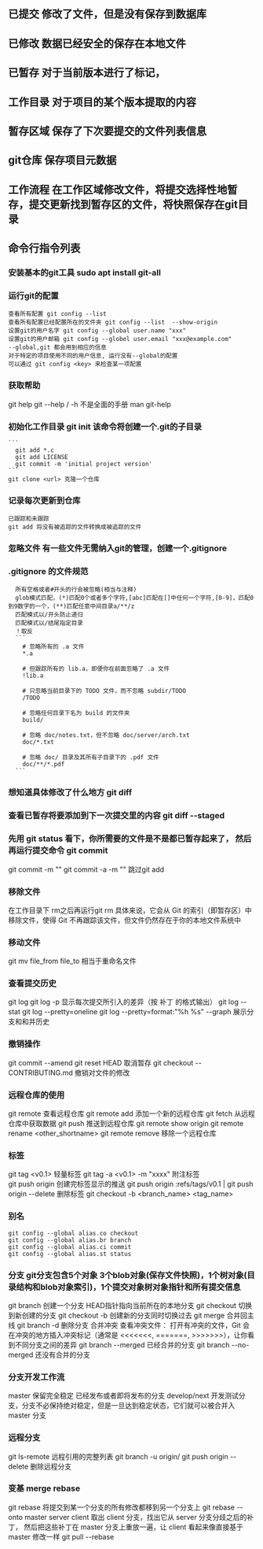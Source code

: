 ## 已提交 修改了文件，但是没有保存到数据库
## 已修改 数据已经安全的保存在本地文件
## 已暂存 对于当前版本进行了标记，

## 工作目录 对于项目的某个版本提取的内容
## 暂存区域 保存了下次要提交的文件列表信息
## git仓库 保存项目元数据

## 工作流程 在工作区域修改文件，将提交选择性地暂存，提交更新找到暂存区的文件，将快照保存在git目录


## 命令行指令列表

### 安装基本的git工具 sudo apt install git-all

### 运行git的配置
    查看所有配置 git config --list
    查看所有配置已经配置所在的文件夹 git config --list  --show-origin
    设置git的用户名字 git config --global user.name "xxx"
    设置git的用户邮箱 git config --globel user.email "xxx@example.com"
    --global,git 都会用到相应的信息
    对于特定的项目使用不同的用户信息, 运行没有--global的配置
    可以通过 git config <key> 来检查某一项配置

### 获取帮助
  git help <config>
  git <config> --help / -h 不是全面的手册
  man git-help

### 初始化工作目录 git init 该命令将创建一个.git的子目录
    ```
      git add *.c
      git add LICENSE
      git commit -m 'initial project version'
    ```
    git clone <url> 克隆一个仓库

### 记录每次更新到仓库
    已跟踪和未跟踪
    git add 将没有被追踪的文件转换成被追踪的文件

### 忽略文件 有一些文件无需纳入git的管理，创建一个.gitignore
### .gitignore 的文件规范
      所有空格或者#开头的行会被忽略(相当与注释)
      glob模式匹配，(*)匹配0个或者多个字符,[abc]匹配在[]中任何一个字符,[0-9]，匹配0到9数字的一个，(**)匹配任意中间目录a/**/z
      匹配模式以/开头防止递归
      匹配模式以/结尾指定目录
      ！取反
      ```
        # 忽略所有的 .a 文件
        *.a

        # 但跟踪所有的 lib.a，即便你在前面忽略了 .a 文件
        !lib.a

        # 只忽略当前目录下的 TODO 文件，而不忽略 subdir/TODO
        /TODO

        # 忽略任何目录下名为 build 的文件夹
        build/

        # 忽略 doc/notes.txt，但不忽略 doc/server/arch.txt
        doc/*.txt

        # 忽略 doc/ 目录及其所有子目录下的 .pdf 文件
        doc/**/*.pdf
      ```

### 想知道具体修改了什么地方 git diff
### 查看已暂存将要添加到下一次提交里的内容 git diff --staged

### 先用 git status 看下，你所需要的文件是不是都已暂存起来了， 然后再运行提交命令 git commit
  git commit -m ""
  git commit -a -m "" 跳过git add

### 移除文件
  在工作目录下 rm之后再运行git rm
  具体来说，它会从 Git 的索引（即暂存区）中移除文件，使得 Git 不再跟踪该文件，但文件仍然存在于你的本地文件系统中

### 移动文件
  git mv file_from file_to 相当于重命名文件

### 查看提交历史
  git log
  git log -p 显示每次提交所引入的差异（按 补丁 的格式输出）
  git log --stat
  git log --pretty=oneline
  git log --pretty=format:"%h %s" --graph 展示分支和和并历史

### 撤销操作
  git commit --amend
  git reset HEAD <file name> 取消暂存
  git checkout -- CONTRIBUTING.md 撤销对文件的修改

### 远程仓库的使用
  git remote 查看远程仓库
  git remote add <shortname><url> 添加一个新的远程仓库
  git fetch <origin> 从远程仓库中获取数据
  git push  <origin> <branch> 推送到远程仓库
  git remote show origin
  git remote rename <shortname> <other_shortname>
  git remote remove <shortname> 移除一个远程仓库

### 标签
  git tag <v0.1> 轻量标签
  git tag -a <v0.1> -m "xxxx" 附注标签  
  git push origin <tagname> 创建完标签显示的推送
  git push origin :refs/tags/v0.1 | git push origin --delete <tagname> 删除标签 
  git checkout -b <branch_name> <tag_name>

### 别名
  ```
  git config --global alias.co checkout
  git config --global alias.br branch
  git config --global alias.ci commit
  git config --global alias.st status
  ```

### 分支 git分支包含5个对象 3个blob对象(保存文件快照)，1个树对象(目录结构和blob对象索引)，1个提交对象树对象指针和所有提交信息
  git branch <branchname> 创建一个分支
  HEAD指针指向当前所在的本地分支
  git checkout <branchname> 切换到新创建的分支
  git checkout -b <branchname> 创建新的分支同时切换过去
  git merge <branchname> 合并回主线
  git branch -d <brachname> 删除分支
  合并冲突 查看冲突文件： 打开有冲突的文件，Git 会在冲突的地方插入冲突标记（通常是 <<<<<<<, =======, >>>>>>>），让你看到不同分支之间的差异
  git branch --merged 已经合并的分支
  git branch --no-merged 还没有合并的分支

### 分支开发工作流
  master 保留完全稳定 已经发布或者即将发布的分支
  develop/next 开发测试分支，分支不必保持绝对稳定，但是一旦达到稳定状态，它们就可以被合并入 master 分支

### 远程分支
  git ls-remote <origin> 远程引用的完整列表
  git branch -u origin/<branch>
  git push origin --delete <branch> 删除远程分支

### 变基 merge rebase
  git rebase <branchname> 将提交到某一个分支的所有修改都移到另一个分支上
  git rebase --onto master server client 取出 client 分支，找出它从 server 分支分歧之后的补丁， 然后把这些补丁在 master 分支上重放一遍，让 client 看起来像直接基于 master 修改一样
  git pull --rebase

